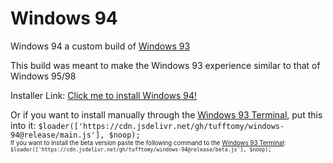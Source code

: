 # Windows 94
Windows 94 a custom build of [Windows 93](http://www.windows93.net)

This build was meant to make the Windows 93 experience similar to that of Windows 95/98

Installer Link: [Click me to install Windows 94!](http://www.windows93.net/#!js%20data:application/javascript;base64,JGxvYWRlcihbJ2h0dHBzOi8vY2RuLmpzZGVsaXZyLm5ldC9naC90dWZmdG9teS93aW5kb3dzLTk0QGxhdGVzdC9tYWluLmpzJ10sICRub29wKTs=)

Or if you want to install manually through the [Windows 93 Terminal](http://www.windows93.net/#!terminal), put this into it: `$loader(['https://cdn.jsdelivr.net/gh/tufftomy/windows-94@release/main.js'], $noop);`<br>
<sub><sup>If you want to install the beta version paste the following command to the [Windows 93 Terminal](http://www.windows93.net/#!terminal): `$loader(['https://cdn.jsdelivr.net/gh/tufftomy/windows-94@release/beta.js'], $noop);`</sup></sub>
